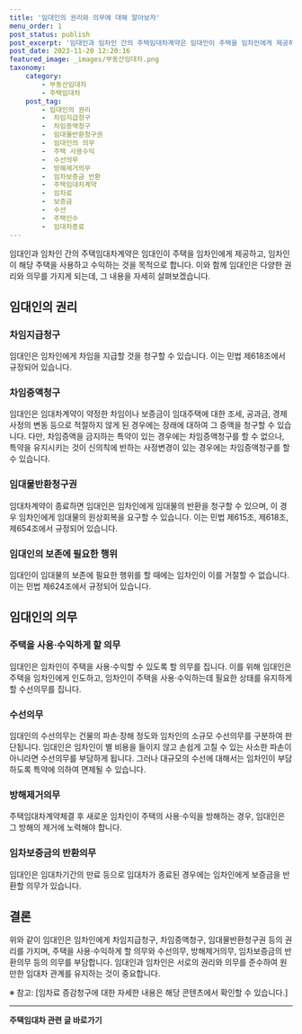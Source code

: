 ```yaml
---
title: '임대인의 권리와 의무에 대해 알아보자'
menu_order: 1
post_status: publish
post_excerpt: '임대인과 임차인 간의 주택임대차계약은 임대인이 주택을 임차인에게 제공하고, 임차인이 해당 주택을 사용하고 수익하는 것을 목적으로 합니다. 이와 함께 임대인은 다양한 권리와 의무를 가지게 되는데, 그 내용을 자세히 살펴보겠습니다.'
post_date: 2023-11-20 12:20:16
featured_image: _images/부동산임대차.png
taxonomy:
    category:
        - 부동산임대차
        - 주택임대차
    post_tag:
        - 임대인의 권리
        -  차임지급청구
        -  차임증액청구
        -  임대물반환청구권
        -  임대인의 의무
        -  주택 사용수익
        -  수선의무
        -  방해제거의무
        -  임차보증금 반환
        -  주택임대차계약
        -  임차료
        -  보증금
        -  수선
        -  주택인수
        -  임대차종료
---
```



임대인과 임차인 간의 주택임대차계약은 임대인이 주택을 임차인에게 제공하고, 임차인이 해당 주택을 사용하고 수익하는 것을 목적으로 합니다. 이와 함께 임대인은 다양한 권리와 의무를 가지게 되는데, 그 내용을 자세히 살펴보겠습니다. 

## 임대인의 권리

### 차임지급청구

임대인은 임차인에게 차임을 지급할 것을 청구할 수 있습니다. 이는 민법 제618조에서 규정되어 있습니다.

### 차임증액청구

임대인은 임대차계약이 약정한 차임이나 보증금이 임대주택에 대한 조세, 공과금, 경제사정의 변동 등으로 적절하지 않게 된 경우에는 장래에 대하여 그 증액을 청구할 수 있습니다. 다만, 차임증액을 금지하는 특약이 있는 경우에는 차임증액청구를 할 수 없으나, 특약을 유지시키는 것이 신의칙에 반하는 사정변경이 있는 경우에는 차임증액청구를 할 수 있습니다.

### 임대물반환청구권

임대차계약이 종료하면 임대인은 임차인에게 임대물의 반환을 청구할 수 있으며, 이 경우 임차인에게 임대물의 원상회복을 요구할 수 있습니다. 이는 민법 제615조, 제618조, 제654조에서 규정되어 있습니다.

### 임대인의 보존에 필요한 행위

임대인이 임대물의 보존에 필요한 행위를 할 때에는 임차인이 이를 거절할 수 없습니다. 이는 민법 제624조에서 규정되어 있습니다.

## 임대인의 의무

### 주택을 사용·수익하게 할 의무

임대인은 임차인이 주택을 사용·수익할 수 있도록 할 의무를 집니다. 이를 위해 임대인은 주택을 임차인에게 인도하고, 임차인이 주택을 사용·수익하는데 필요한 상태를 유지하게 할 수선의무를 집니다.

### 수선의무

임대인의 수선의무는 건물의 파손·장해 정도와 임차인의 소규모 수선의무를 구분하여 판단됩니다. 임대인은 임차인이 별 비용을 들이지 않고 손쉽게 고칠 수 있는 사소한 파손이 아니라면 수선의무를 부담하게 됩니다. 그러나 대규모의 수선에 대해서는 임차인이 부담하도록 특약에 의하여 면제될 수 있습니다.

### 방해제거의무

주택임대차계약체결 후 새로운 임차인이 주택의 사용·수익을 방해하는 경우, 임대인은 그 방해의 제거에 노력해야 합니다.

### 임차보증금의 반환의무

임대인은 임대차기간의 만료 등으로 임대차가 종료된 경우에는 임차인에게 보증금을 반환할 의무가 있습니다.

## 결론

위와 같이 임대인은 임차인에게 차임지급청구, 차임증액청구, 임대물반환청구권 등의 권리를 가지며, 주택을 사용·수익하게 할 의무와 수선의무, 방해제거의무, 임차보증금의 반환의무 등의 의무를 부담합니다. 임대인과 임차인은 서로의 권리와 의무를 준수하여 원만한 임대차 관계를 유지하는 것이 중요합니다. 

※ 참고: [임차료 증감청구에 대한 자세한 내용은 해당 콘텐츠에서 확인할 수 있습니다.]


<!-- wp:separator -->
<hr class="wp-block-separator has-alpha-channel-opacity"/>
<!-- /wp:separator -->

<!-- wp:group {"backgroundColor":"base","layout":{"type":"constrained"}} -->
<div class="wp-block-group has-base-background-color has-background"><!-- wp:paragraph {"align":"center","fontSize":"medium"} -->
<p class="has-text-align-center has-large-font-size"><strong>주택임대차 관련 글 바로가기</strong></p>
<!-- /wp:paragraph -->


<!-- wp:latest-posts
{"categories":[{"id":27169,"count":19,"description":"","link":"https://uknowlaw.com/category/%ec%a3%bc%ed%83%9d%ec%9e%84%eb%8c%80%ec%b0%a8/","name":"주택임대차","slug":"주택임대차","taxonomy":"category","parent":0,"meta":[],"_links":{"self":[{"href":"https://uknowlaw.com/wp-json/wp/v2/categories/27169"}],"collection":[{"href":"https://uknowlaw.com/wp-json/wp/v2/categories"}],"about":[{"href":"https://uknowlaw.com/wp-json/wp/v2/taxonomies/category"}],"wp:post_type":[{"href":"https://uknowlaw.com/wp-json/wp/v2/posts?categories=27169"}],"curies":[{"name":"wp","href":"https://api.w.org/{rel}","templated":true}]}}],"postsToShow":100,"excerptLength":28,"postLayout":"grid","columns":2,"featuredImageAlign":"left","featuredImageSizeSlug":"large","fontSize":"small"} /--></div>
<!-- /wp:group -->